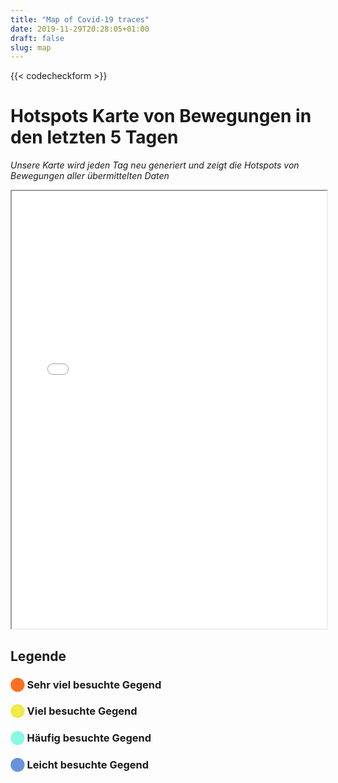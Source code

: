 ```yaml
---
title: "Map of Covid-19 traces"
date: 2019-11-29T20:28:05+01:00
draft: false
slug: map
---
```


<div class="contribution">
{{< codecheckform >}}

</div>

# Hotspots Karte von Bewegungen in den letzten 5 Tagen

*Unsere Karte wird jeden Tag neu generiert und zeigt die Hotspots von Bewegungen aller übermittelten Daten*

<iframe src="/map/heatmap.html" width="100%" height="700px"></iframe>


## Legende

### <span style="color:#fb7021">⬤</span> Sehr viel besuchte Gegend

### <span style="color:#f0ea4b">⬤</span> Viel besuchte Gegend

### <span style="color:#87f9e2">⬤</span> Häufig besuchte Gegend

### <span style="color:#6693d9">⬤</span> Leicht besuchte Gegend

